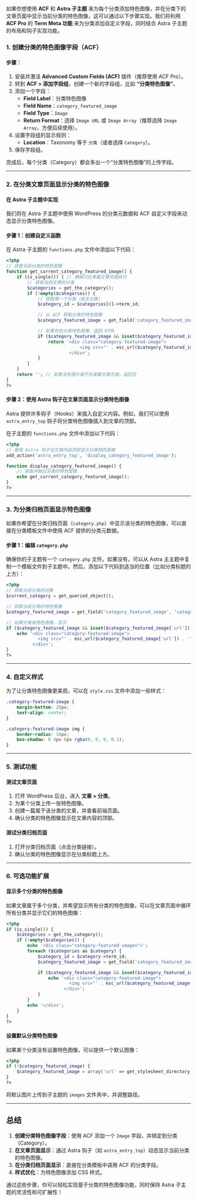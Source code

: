 如果你想使用 **ACF** 和 **Astra 子主题** 来为每个分类添加特色图像，并在分类下的文章页面中显示当前分类的特色图像，这可以通过以下步骤实现。我们将利用 **ACF Pro** 的 **Term Meta 功能** 来为分类添加自定义字段，同时结合 Astra 子主题的布局和钩子实现功能。



### **1. 创建分类的特色图像字段（ACF）**

#### **步骤：**
1. 安装并激活 **Advanced Custom Fields (ACF)** 插件（推荐使用 ACF Pro）。
2. 转到 **ACF > 添加字段组**，创建一个新的字段组，比如 **“分类特色图像”**。
3. 添加一个字段：
   - **Field Label**：分类特色图像
   - **Field Name**：`category_featured_image`
   - **Field Type**：`Image`
   - **Return Format**：选择 `Image URL` 或 `Image Array`（推荐选择 `Image Array`，方便后续使用）。
4. 设置字段组的显示规则：
   - **Location**：Taxonomy 等于 `分类`（或者选择 `Category`）。
5. 保存字段组。

完成后，每个分类（Category）都会多出一个“分类特色图像”的上传字段。

---

### **2. 在分类文章页面显示分类的特色图像**

#### **在 Astra 子主题中实现**
我们将在 Astra 子主题中使用 WordPress 的分类元数据和 ACF 自定义字段来动态显示分类特色图像。

#### **步骤 1：创建自定义函数**
在 Astra 子主题的 `functions.php` 文件中添加以下代码：

```php
<?php
// 获取当前分类的特色图像
function get_current_category_featured_image() {
    if (is_single()) { // 确保只在单篇文章页面执行
        // 获取当前文章的分类
        $categories = get_the_category();
        if (!empty($categories)) {
            // 获取第一个分类（或主分类）
            $category_id = $categories[0]->term_id;

            // 从 ACF 获取分类的特色图像
            $category_featured_image = get_field('category_featured_image', 'category_' . $category_id);

            // 如果存在分类特色图像，返回 HTML
            if ($category_featured_image && isset($category_featured_image['url'])) {
                return '<div class="category-featured-image">
                            <img src="' . esc_url($category_featured_image['url']) . '" alt="' . esc_attr($categories[0]->name) . '" style="width: 100%; max-width: 800px; height: auto;">
                        </div>';
            }
        }
    }
    return ''; // 如果没有图片或不在单篇文章页面，返回空
}
?>
```

#### **步骤 2：使用 Astra 钩子在文章页面显示分类特色图像**
Astra 提供许多钩子（Hooks）来插入自定义内容。例如，我们可以使用 `astra_entry_top` 钩子将分类特色图像插入到文章的顶部。

在子主题的 `functions.php` 文件中添加以下代码：

```php
<?php
// 使用 Astra 钩子在文章内容顶部显示分类特色图像
add_action('astra_entry_top', 'display_category_featured_image');

function display_category_featured_image() {
    // 获取并输出分类的特色图像
    echo get_current_category_featured_image();
}
?>
```

---

### **3. 为分类归档页面显示特色图像**

如果你希望在分类归档页面（`category.php`）中显示该分类的特色图像，可以直接在分类模板文件中使用 ACF 提供的分类元数据。

#### **步骤 1：编辑 `category.php`**
确保你的子主题有一个 `category.php` 文件。如果没有，可以从 Astra 主主题中复制一个模板文件到子主题中。然后，添加以下代码到适当的位置（比如分类标题的上方）：

```php
<?php
// 获取当前分类的对象
$current_category = get_queried_object();

// 获取当前分类的特色图像
$category_featured_image = get_field('category_featured_image', 'category_' . $current_category->term_id);

// 如果分类有特色图像，显示
if ($category_featured_image && isset($category_featured_image['url'])) {
    echo '<div class="category-featured-image">
            <img src="' . esc_url($category_featured_image['url']) . '" alt="' . esc_attr($current_category->name) . '" style="width: 100%; max-width: 800px; height: auto;">
          </div>';
}
?>
```

---

### **4. 自定义样式**

为了让分类特色图像更美观，可以在 `style.css` 文件中添加一些样式：

```css
.category-featured-image {
    margin-bottom: 20px;
    text-align: center;
}

.category-featured-image img {
    border-radius: 10px;
    box-shadow: 0 4px 6px rgba(0, 0, 0, 0.1);
}
```

---

### **5. 测试功能**

#### **测试文章页面**
1. 打开 WordPress 后台，进入 **文章 > 分类**。
2. 为某个分类上传一张特色图像。
3. 创建一篇属于该分类的文章，并查看前端页面。
4. 确认分类的特色图像显示在文章内容的顶部。

#### **测试分类归档页面**
1. 打开分类归档页面（点击分类链接）。
2. 确认分类的特色图像显示在分类标题上方。

---

### **6. 可选功能扩展**

#### **显示多个分类的特色图像**
如果文章属于多个分类，并希望显示所有分类的特色图像，可以在文章页面中循环所有分类并显示它们的特色图像：

```php
<?php
if (is_single()) {
    $categories = get_the_category();
    if (!empty($categories)) {
        echo '<div class="category-featured-images">';
        foreach ($categories as $category) {
            $category_id = $category->term_id;
            $category_featured_image = get_field('category_featured_image', 'category_' . $category_id);

            if ($category_featured_image && isset($category_featured_image['url'])) {
                echo '<div class="category-featured-image">
                        <img src="' . esc_url($category_featured_image['url']) . '" alt="' . esc_attr($category->name) . '" style="width: 100%; max-width: 800px; height: auto;">
                      </div>';
            }
        }
        echo '</div>';
    }
}
?>
```

#### **设置默认分类特色图像**
如果某个分类没有设置特色图像，可以提供一个默认图像：

```php
<?php
if (!$category_featured_image) {
    $category_featured_image = array('url' => get_stylesheet_directory_uri() . '/images/default-category.jpg'); // 默认图片路径
}
?>
```

将默认图片上传到子主题的 `images` 文件夹中，并调整路径。

---

## **总结**

1. **创建分类特色图像字段**：使用 ACF 添加一个 `Image` 字段，并绑定到分类（Category）。
2. **在文章页面显示**：通过 Astra 钩子（如 `astra_entry_top`）动态显示当前分类的特色图像。
3. **在分类归档页面显示**：直接在分类模板中调用 ACF 的分类字段。
4. **样式优化**：为特色图像添加 CSS 样式。

通过这些步骤，你可以轻松实现基于分类的特色图像功能，同时保持 Astra 子主题的灵活性和可扩展性！
